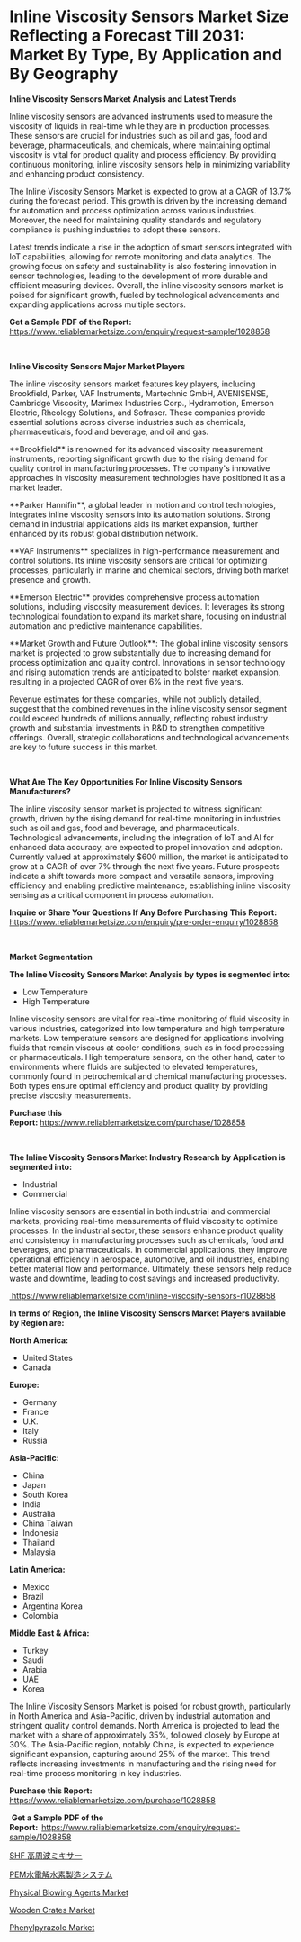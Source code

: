 <p><h1>Inline Viscosity Sensors Market Size Reflecting a Forecast Till 2031: Market By Type, By Application and By Geography</h1></p><p><strong>Inline Viscosity Sensors Market Analysis and Latest Trends</strong></p>
<p><p>Inline viscosity sensors are advanced instruments used to measure the viscosity of liquids in real-time while they are in production processes. These sensors are crucial for industries such as oil and gas, food and beverage, pharmaceuticals, and chemicals, where maintaining optimal viscosity is vital for product quality and process efficiency. By providing continuous monitoring, inline viscosity sensors help in minimizing variability and enhancing product consistency.</p><p>The Inline Viscosity Sensors Market is expected to grow at a CAGR of 13.7% during the forecast period. This growth is driven by the increasing demand for automation and process optimization across various industries. Moreover, the need for maintaining quality standards and regulatory compliance is pushing industries to adopt these sensors. </p><p>Latest trends indicate a rise in the adoption of smart sensors integrated with IoT capabilities, allowing for remote monitoring and data analytics. The growing focus on safety and sustainability is also fostering innovation in sensor technologies, leading to the development of more durable and efficient measuring devices. Overall, the inline viscosity sensors market is poised for significant growth, fueled by technological advancements and expanding applications across multiple sectors.</p></p>
<p><strong>Get a Sample PDF of the Report:&nbsp;</strong> <a href="https://www.reliablemarketsize.com/enquiry/request-sample/1028858">https://www.reliablemarketsize.com/enquiry/request-sample/1028858</a></p>
<p>&nbsp;</p>
<p><strong>Inline Viscosity Sensors Major Market Players</strong></p>
<p><p>The inline viscosity sensors market features key players, including Brookfield, Parker, VAF Instruments, Martechnic GmbH, AVENISENSE, Cambridge Viscosity, Marimex Industries Corp., Hydramotion, Emerson Electric, Rheology Solutions, and Sofraser. These companies provide essential solutions across diverse industries such as chemicals, pharmaceuticals, food and beverage, and oil and gas.</p><p>**Brookfield** is renowned for its advanced viscosity measurement instruments, reporting significant growth due to the rising demand for quality control in manufacturing processes. The company's innovative approaches in viscosity measurement technologies have positioned it as a market leader.</p><p>**Parker Hannifin**, a global leader in motion and control technologies, integrates inline viscosity sensors into its automation solutions. Strong demand in industrial applications aids its market expansion, further enhanced by its robust global distribution network.</p><p>**VAF Instruments** specializes in high-performance measurement and control solutions. Its inline viscosity sensors are critical for optimizing processes, particularly in marine and chemical sectors, driving both market presence and growth.</p><p>**Emerson Electric** provides comprehensive process automation solutions, including viscosity measurement devices. It leverages its strong technological foundation to expand its market share, focusing on industrial automation and predictive maintenance capabilities.</p><p>**Market Growth and Future Outlook**: The global inline viscosity sensors market is projected to grow substantially due to increasing demand for process optimization and quality control. Innovations in sensor technology and rising automation trends are anticipated to bolster market expansion, resulting in a projected CAGR of over 6% in the next five years.</p><p>Revenue estimates for these companies, while not publicly detailed, suggest that the combined revenues in the inline viscosity sensor segment could exceed hundreds of millions annually, reflecting robust industry growth and substantial investments in R&D to strengthen competitive offerings. Overall, strategic collaborations and technological advancements are key to future success in this market.</p></p>
<p>&nbsp;</p>
<p><strong>What Are The Key Opportunities For Inline Viscosity Sensors Manufacturers?</strong></p>
<p><p>The inline viscosity sensor market is projected to witness significant growth, driven by the rising demand for real-time monitoring in industries such as oil and gas, food and beverage, and pharmaceuticals. Technological advancements, including the integration of IoT and AI for enhanced data accuracy, are expected to propel innovation and adoption. Currently valued at approximately $600 million, the market is anticipated to grow at a CAGR of over 7% through the next five years. Future prospects indicate a shift towards more compact and versatile sensors, improving efficiency and enabling predictive maintenance, establishing inline viscosity sensing as a critical component in process automation.</p></p>
<p><strong>Inquire or Share Your Questions If Any Before Purchasing This Report:</strong> <a href="https://www.reliablemarketsize.com/enquiry/pre-order-enquiry/1028858">https://www.reliablemarketsize.com/enquiry/pre-order-enquiry/1028858</a></p>
<p>&nbsp;</p>
<p><strong>Market Segmentation</strong></p>
<p><strong>The Inline Viscosity Sensors Market Analysis by types is segmented into:</strong></p>
<p><ul><li>Low Temperature</li><li>High Temperature</li></ul></p>
<p><p>Inline viscosity sensors are vital for real-time monitoring of fluid viscosity in various industries, categorized into low temperature and high temperature markets. Low temperature sensors are designed for applications involving fluids that remain viscous at cooler conditions, such as in food processing or pharmaceuticals. High temperature sensors, on the other hand, cater to environments where fluids are subjected to elevated temperatures, commonly found in petrochemical and chemical manufacturing processes. Both types ensure optimal efficiency and product quality by providing precise viscosity measurements.</p></p>
<p><strong>Purchase this Report:&nbsp;</strong><a href="https://www.reliablemarketsize.com/purchase/1028858">https://www.reliablemarketsize.com/purchase/1028858</a></p>
<p>&nbsp;</p>
<p><strong>The Inline Viscosity Sensors Market Industry Research by Application is segmented into:</strong></p>
<p><ul><li>Industrial</li><li>Commercial</li></ul></p>
<p><p>Inline viscosity sensors are essential in both industrial and commercial markets, providing real-time measurements of fluid viscosity to optimize processes. In the industrial sector, these sensors enhance product quality and consistency in manufacturing processes such as chemicals, food and beverages, and pharmaceuticals. In commercial applications, they improve operational efficiency in aerospace, automotive, and oil industries, enabling better material flow and performance. Ultimately, these sensors help reduce waste and downtime, leading to cost savings and increased productivity.</p></p>
<p><a href="https://www.reliablemarketsize.com/inline-viscosity-sensors-r1028858">&nbsp;https://www.reliablemarketsize.com/inline-viscosity-sensors-r1028858</a></p>
<p><strong>In terms of Region, the Inline Viscosity Sensors Market Players available by Region are:</strong></p>
<p>
    <p> <strong> North America: </strong>
        <ul>
            <li>United States</li>
            <li>Canada</li>
        </ul>
        </p> 
    <p> <strong> Europe: </strong>
        <ul>
            <li>Germany</li>
            <li>France</li>
            <li>U.K.</li>
            <li>Italy</li>
            <li>Russia</li>
        </ul>
        </p> 
    <p> <strong> Asia-Pacific: </strong>
        <ul>
            <li>China</li>
            <li>Japan</li>
            <li>South Korea</li>
            <li>India</li>
            <li>Australia</li>
            <li>China Taiwan</li>
            <li>Indonesia</li>
            <li>Thailand</li>
            <li>Malaysia</li>
        </ul>
        </p> 
    <p> <strong> Latin America: </strong>
        <ul>
            <li>Mexico</li>
            <li>Brazil</li>
            <li>Argentina Korea</li>
            <li>Colombia</li>
        </ul>
        </p> 
    <p> <strong> Middle East & Africa: </strong>
        <ul>
            <li>Turkey</li>
            <li>Saudi</li>
            <li>Arabia</li>
            <li>UAE</li>
            <li>Korea</li>
        </ul>
    </p>
    </p>
<p><p>The Inline Viscosity Sensors Market is poised for robust growth, particularly in North America and Asia-Pacific, driven by industrial automation and stringent quality control demands. North America is projected to lead the market with a share of approximately 35%, followed closely by Europe at 30%. The Asia-Pacific region, notably China, is expected to experience significant expansion, capturing around 25% of the market. This trend reflects increasing investments in manufacturing and the rising need for real-time process monitoring in key industries.</p></p>
<p><strong>Purchase this Report: </strong><a href="https://www.reliablemarketsize.com/purchase/1028858">https://www.reliablemarketsize.com/purchase/1028858</a></p>
<p>&nbsp;<strong>Get a Sample PDF of the Report:&nbsp;&nbsp;</strong><a href="https://www.reliablemarketsize.com/enquiry/request-sample/1028858">https://www.reliablemarketsize.com/enquiry/request-sample/1028858</a></p>
<p><strong></strong></p>
<p><p><a href="https://medium.com/@samleite85/shf-rf-mixers-market-%E3%81%AE%E3%82%B0%E3%83%AD%E3%83%BC%E3%83%90%E3%83%AB%E5%B8%82%E5%A0%B4%E6%A6%82%E8%A6%81%E3%81%AF-%E4%B8%96%E7%95%8C%E3%81%8A%E3%82%88%E3%81%B3%E4%B8%BB%E8%A6%81%E5%B8%82%E5%A0%B4%E3%81%AB%E3%81%8A%E3%81%91%E3%82%8B%E6%A5%AD%E7%95%8C%E3%81%AB%E5%BD%B1%E9%9F%BF%E3%82%92%E4%B8%8E%E3%81%88%E3%82%8B%E4%B8%BB%E8%A6%81%E3%81%AA%E3%83%88%E3%83%AC%E3%83%B3%E3%83%89%E3%81%AB%E3%81%A4%E3%81%84%E3%81%A6-%E7%8B%AC%E8%87%AA%E3%81%AE%E8%A6%96%E7%82%B9%E3%82%92%E6%8F%90%E4%BE%9B%E3%81%97%E3%81%BE%E3%81%99-1b3ea87b22e3">SHF 高周波ミキサー</a></p><p><a href="https://medium.com/@felicidadbucar3s/pem-water-electrolytic-hydrogen-production-system-market-%E3%81%AF-%E3%82%B3%E3%82%B9%E3%83%88%E7%AE%A1%E7%90%86%E3%81%A8%E5%8A%B9%E7%8E%87%E5%90%91%E4%B8%8A%E3%82%92%E5%84%AA%E5%85%88%E3%81%97%E3%81%BE%E3%81%99-94e94bf837fd">PEM水電解水素製造システム</a></p><p><a href="https://www.linkedin.com/pulse/pioneering-growth-analyzing-global-physical-blowing-agents-xt2ne?trackingId=vy7u2ymjRzeN9hkewrke8A%3D%3D">Physical Blowing Agents Market</a></p><p><a href="https://www.linkedin.com/pulse/how-regional-markets-adapting-wooden-crates-market-innovations-tni4c?trackingId=RgPUyOV8TK%2B1Fqxpbpz0Kg%3D%3D">Wooden Crates Market</a></p><p><a href="https://medium.com/@joeyojholms59/the-global-phenylpyrazole-market-is-expected-to-witness-a-compound-annual-growth-rate-cagr-of-8-e576045bd040">Phenylpyrazole Market</a></p></p>